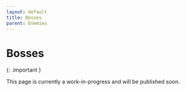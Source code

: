 ```yaml
---
layout: default
title: Bosses
parent: Enemies
---
```


# Bosses

{: .important }

This page is currently a work-in-progress and will be published soon.